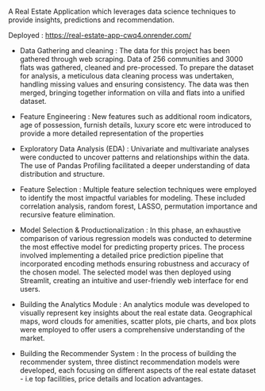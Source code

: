 A Real Estate Application which leverages data science techniques to provide insights, predictions and recommendation.

Deployed : https://real-estate-app-cwq4.onrender.com/

- Data Gathering and cleaning :
The data for this project has been gathered through web scraping. Data of 256 communities and 3000 flats was gathered, cleaned and pre-processed. To prepare the dataset for analysis, a meticulous data cleaning process was undertaken, handling missing values and ensuring consistency. The data was then merged, bringing together information on villa and flats into a unified dataset.

- Feature Engineering :
New features such as additional room indicators, age of possession, furnish details, luxury score etc were introduced to provide a more detailed representation of the properties

- Exploratory Data Analysis (EDA) :
Univariate and multivariate analyses were conducted to uncover patterns and relationships within the data. The use of Pandas Profiling facilitated a deeper understanding of data distribution and structure.

- Feature Selection :
Multiple feature selection techniques were employed to identify the most impactful variables for modeling. These included correlation analysis, random forest, LASSO, permutation importance and recursive feature elimination.

- Model Selection & Productionalization :
In this phase, an exhaustive comparison of various regression models was conducted to determine the most effective model for predicting property prices. The process involved implementing a detailed price prediction pipeline that incorporated encoding methods ensuring robustness and accuracy of the chosen model. The selected model was then deployed using Streamlit, creating an intuitive and user-friendly web interface for end users.

- Building the Analytics Module :
An analytics module was developed to visually represent key insights about the real estate data. Geographical maps, word clouds for amenities, scatter plots, pie charts, and box plots were employed to offer users a comprehensive understanding of the market. 

- Building the Recommender System :
In the process of building the recommender system, three distinct recommendation models were developed, each focusing on different aspects of the real estate dataset - i.e top facilities, price details and location advantages.
